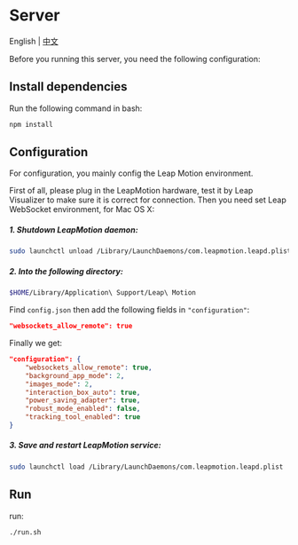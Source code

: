 # Server

English | [中文](./README-cn.md)

Before you running this server, you need the following configuration:

## Install dependencies

Run the following command in bash:

```bash
npm install
```

## Configuration

For configuration, you mainly config the Leap Motion environment.

First of all, please plug in the LeapMotion hardware, test it by Leap Visualizer to make sure it is correct for connection. Then you need set Leap WebSocket environment, for Mac OS X:

##### 1. Shutdown LeapMotion daemon:

```bash
sudo launchctl unload /Library/LaunchDaemons/com.leapmotion.leapd.plist
```

##### 2. Into the following directory:

```bash
$HOME/Library/Application\ Support/Leap\ Motion
```
Find `config.json` then add the following fields in `"configuration"`:

```json
"websockets_allow_remote": true
```

Finally we get:

```json
"configuration": {
    "websockets_allow_remote": true,
    "background_app_mode": 2,
    "images_mode": 2,
    "interaction_box_auto": true,
    "power_saving_adapter": true,
    "robust_mode_enabled": false,
    "tracking_tool_enabled": true
}
```

##### 3. Save and restart LeapMotion service:

```bash
sudo launchctl load /Library/LaunchDaemons/com.leapmotion.leapd.plist
```

## Run

run:

```bash
./run.sh
```
